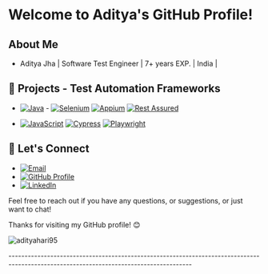 # Welcome to Aditya's GitHub Profile!

## About Me

- Aditya Jha  |  Software Test Engineer  | 7+ years EXP. | India |

## 🔭  Projects - Test Automation Frameworks

- [![Java](https://img.shields.io/badge/Java-007396?style=for-the-badge&logo=java&logoColor=white)](https://github.com/stars/adityahari95/lists/programming-language-java)  - 
  [![Selenium](https://img.shields.io/badge/Selenium-43B02A?style=for-the-badge&logo=selenium&logoColor=white)](https://github.com/stars/adityahari95/lists/selenium-automation-framework)
  [![Appium](https://img.shields.io/badge/Appium-40C4FF?style=for-the-badge&logo=appium&logoColor=white)](https://github.com/stars/adityahari95/lists/appium-automation-framework)
  [![Rest Assured](https://img.shields.io/badge/Rest%20Assured-5B47A5?style=for-the-badge&logo=rest-assured&logoColor=white)](https://github.com/stars/adityahari95/lists/restassured-framework)

- [![JavaScript](https://img.shields.io/badge/JavaScript-F7DF1E?style=for-the-badge&logo=javascript&logoColor=black)](https://github.com/stars/adityahari95/lists/programming-language-javascript)
[![Cypress](https://img.shields.io/badge/Cypress-17202C?style=for-the-badge&logo=cypress&logoColor=white)](https://github.com/stars/adityahari95/lists/cypress-automation-frameworks)
[![Playwright](https://img.shields.io/badge/Playwright-34495E?style=for-the-badge&logo=playwright&logoColor=white)](https://github.com/stars/adityahari95/lists/playwright-automation-frameworks)

## 📧 Let's Connect

- [![Email](https://img.shields.io/badge/Email-aditya.hari95%40gmail.com-green)](mailto:aditya.hari95@gmail.com)
- [![GitHub Profile](https://img.shields.io/badge/GitHub-Profile-blue)](https://github.com/adityahari95)
- [![LinkedIn](https://img.shields.io/badge/LinkedIn-Profile-blue)](https://www.linkedin.com/in/adityajha1995)
  
Feel free to reach out if you have any questions, or suggestions, or just want to chat!

Thanks for visiting my GitHub profile! 😊

<p align="left"> <img src="https://komarev.com/ghpvc/?username=adityahari95&label=Profile%20views&color=0e75b6&style=flat" alt="adityahari95" /> </p>
---------------------------------------------------------------------------------------------------------------------------------------
